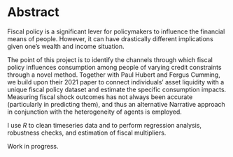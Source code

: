 # Abstract

Fiscal policy is a significant lever for policymakers to influence the financial means of people. However, it can have drastically different implications given one’s wealth and income situation.

The point of this project is to identify the channels through which fiscal policy influences consumption among people of varying credit constraints through a novel method. Together with Paul Hubert and Fergus Cumming, we build upon their 2021 paper to connect individuals’ asset liquidity with a unique fiscal policy dataset and estimate the specific consumption impacts. Measuring fiscal shock outcomes has not always been accurate (particularly in predicting them), and thus an alternative Narrative approach in conjunction with the heterogeneity of agents is employed.

I use *R* to clean timeseries data and to perform regression analysis, robustness checks, and estimation of fiscal multipliers.

Work in progress.
